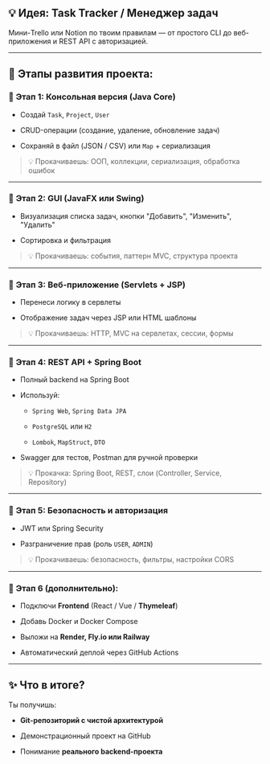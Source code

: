 ## 💡 Идея: **Task Tracker / Менеджер задач**

Мини-Trello или Notion по твоим правилам — от простого CLI до веб-приложения и REST API с авторизацией.

---

## 🔁 Этапы развития проекта:

### 🔹 **Этап 1: Консольная версия (Java Core)**

- Создай `Task`, `Project`, `User`
    
- CRUD-операции (создание, удаление, обновление задач)
    
- Сохраняй в файл (JSON / CSV) или `Map` + сериализация
    

> 💡 Прокачиваешь: ООП, коллекции, сериализация, обработка ошибок

---

### 🔹 **Этап 2: GUI (JavaFX или Swing)**

- Визуализация списка задач, кнопки "Добавить", "Изменить", "Удалить"
    
- Сортировка и фильтрация
    

> 💡 Прокачиваешь: события, паттерн MVC, структура проекта

---

### 🔹 **Этап 3: Веб-приложение (Servlets + JSP)**

- Перенеси логику в сервлеты
    
- Отображение задач через JSP или HTML шаблоны
    

> 💡 Прокачиваешь: HTTP, MVC на сервлетах, сессии, формы

---

### 🔹 **Этап 4: REST API + Spring Boot**

- Полный backend на Spring Boot
    
- Используй:
    
    - `Spring Web`, `Spring Data JPA`
        
    - `PostgreSQL` или `H2`
        
    - `Lombok`, `MapStruct`, `DTO`
        
- Swagger для тестов, Postman для ручной проверки
    

> 💡 Прокачка: Spring Boot, REST, слои (Controller, Service, Repository)

---

### 🔹 **Этап 5: Безопасность и авторизация**

- JWT или Spring Security
    
- Разграничение прав (роль `USER`, `ADMIN`)
    

> 💡 Прокачиваешь: безопасность, фильтры, настройки CORS

---

### 🔹 **Этап 6 (дополнительно):**

- Подключи **Frontend** (React / Vue / **Thymeleaf**)
    
- Добавь Docker и Docker Compose
    
- Выложи на **Render, Fly.io или Railway**
    
- Автоматический деплой через GitHub Actions
    

---

## ✨ Что в итоге?

Ты получишь:

- **Git-репозиторий с чистой архитектурой**
    
- Демонстрационный проект на GitHub
    
- Понимание **реального backend-проекта**
